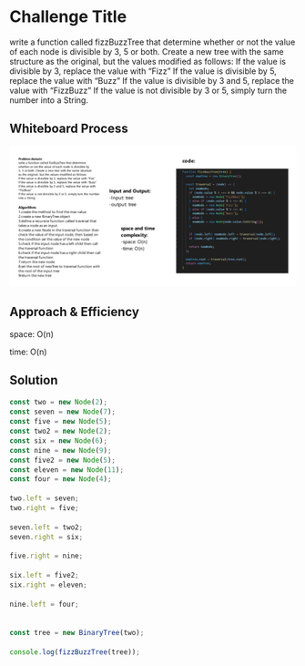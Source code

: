 # Challenge Title
write a function called fizzBuzzTree that determine whether or not the value of each node is divisible by 3, 5 or both. Create a new tree with the same structure as the original, but the values modified as follows:
If the value is divisible by 3, replace the value with “Fizz”
If the value is divisible by 5, replace the value with “Buzz”
If the value is divisible by 3 and 5, replace the value with “FizzBuzz”
If the value is not divisible by 3 or 5, simply turn the number into a String.

## Whiteboard Process

![fizzBuzzTree](./images/fizzbuzz.png)

## Approach & Efficiency

space: O(n)

time: O(n)


## Solution
```js
const two = new Node(2);
const seven = new Node(7);
const five = new Node(5);
const two2 = new Node(2);
const six = new Node(6);
const nine = new Node(9);
const five2 = new Node(5);
const eleven = new Node(11);
const four = new Node(4);

two.left = seven;
two.right = five;

seven.left = two2;
seven.right = six;

five.right = nine;

six.left = five2;
six.right = eleven;

nine.left = four;


const tree = new BinaryTree(two);

console.log(fizzBuzzTree(tree));
```
